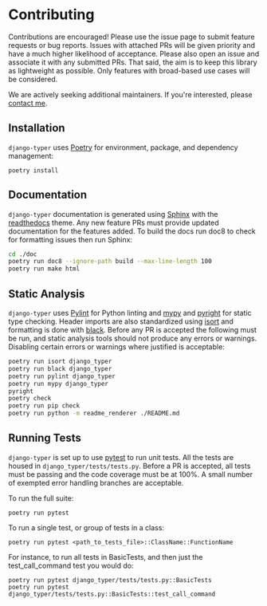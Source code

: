 [Poetry]: https://python-poetry.org/
[Pylint]: https://www.pylint.org/
[isort]: https://pycqa.github.io/isort/
[mypy]: http://mypy-lang.org/
[django-pytest]: https://pytest-django.readthedocs.io/en/latest/
[pytest]: https://docs.pytest.org/en/stable/
[Sphinx]: https://www.sphinx-doc.org/en/master/
[readthedocs]: https://readthedocs.org/
[me]: https://github.com/bckohan
[black]: https://black.readthedocs.io/en/stable/
[pyright]: https://github.com/microsoft/pyright

# Contributing

Contributions are encouraged! Please use the issue page to submit feature
requests or bug reports. Issues with attached PRs will be given priority and
have a much higher likelihood of acceptance. Please also open an issue and
associate it with any submitted PRs. That said, the aim is to keep this library
as lightweight as possible. Only features with broad-based use cases will be
considered.

We are actively seeking additional maintainers. If you're interested, please
[contact me](https://github.com/bckohan).

## Installation

`django-typer` uses [Poetry](https://python-poetry.org/) for environment, package, and dependency
management:

```shell
poetry install
```

## Documentation

`django-typer` documentation is generated using [Sphinx](https://www.sphinx-doc.org/en/master/) with the
[readthedocs](https://readthedocs.org/) theme. Any new feature PRs must provide updated documentation for
the features added. To build the docs run doc8 to check for formatting issues
then run Sphinx:

```bash
cd ./doc
poetry run doc8 --ignore-path build --max-line-length 100
poetry run make html
```

## Static Analysis

`django-typer` uses [Pylint](https://www.pylint.org/) for Python linting and [mypy](http://mypy-lang.org/) and [pyright](https://github.com/microsoft/pyright) for static type
checking. Header imports are also standardized using [isort](https://pycqa.github.io/isort/) and formatting is
done with [black](https://black.readthedocs.io/en/stable/). Before any PR is accepted the following must be run, and
static analysis tools should not produce any errors or warnings. Disabling
certain errors or warnings where justified is acceptable:

```bash
poetry run isort django_typer
poetry run black django_typer
poetry run pylint django_typer
poetry run mypy django_typer
pyright
poetry check
poetry run pip check
poetry run python -m readme_renderer ./README.md
```

## Running Tests

`django-typer` is set up to use [pytest](https://docs.pytest.org/en/stable/) to run unit tests. All the tests are
housed in `django_typer/tests/tests.py`. Before a PR is accepted, all tests
must be passing and the code coverage must be at 100%. A small number of
exempted error handling branches are acceptable.

To run the full suite:

```shell
poetry run pytest
```

To run a single test, or group of tests in a class:

```shell
poetry run pytest <path_to_tests_file>::ClassName::FunctionName
```

For instance, to run all tests in BasicTests, and then just the
test_call_command test you would do:

```shell
poetry run pytest django_typer/tests/tests.py::BasicTests
poetry run pytest django_typer/tests/tests.py::BasicTests::test_call_command
```
